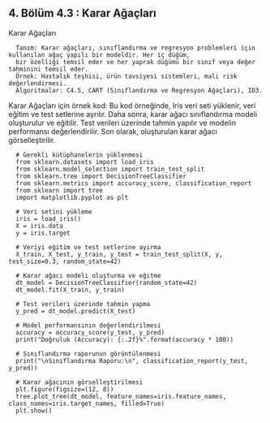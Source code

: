 ## 4. Bölüm 4.3 : Karar Ağaçları

Karar Ağaçları

      Tanım: Karar ağaçları, sınıflandırma ve regresyon problemleri için kullanılan ağaç yapılı bir modeldir. Her iç düğüm, 
      bir özelliği temsil eder ve her yaprak düğümü bir sınıf veya değer tahminini temsil eder.
      Örnek: Hastalık teşhisi, ürün tavsiyesi sistemleri, mali risk değerlendirmesi.
      Algoritmalar: C4.5, CART (Sınıflandırma ve Regresyon Ağaçları), ID3.


Karar Ağaçları için örnek kod: Bu kod örneğinde, Iris veri seti yüklenir, veri eğitim ve test setlerine ayrılır. Daha sonra, karar ağacı sınıflandırma modeli oluşturulur ve eğitilir. Test verileri üzerinde tahmin yapılır ve modelin performansı değerlendirilir. Son olarak, oluşturulan karar ağacı görselleştirilir.

      # Gerekli kütüphanelerin yüklenmesi
      from sklearn.datasets import load_iris
      from sklearn.model_selection import train_test_split
      from sklearn.tree import DecisionTreeClassifier
      from sklearn.metrics import accuracy_score, classification_report
      from sklearn import tree
      import matplotlib.pyplot as plt
      
      # Veri setini yükleme
      iris = load_iris()
      X = iris.data
      y = iris.target
      
      # Veriyi eğitim ve test setlerine ayırma
      X_train, X_test, y_train, y_test = train_test_split(X, y, test_size=0.3, random_state=42)
      
      # Karar ağacı modeli oluşturma ve eğitme
      dt_model = DecisionTreeClassifier(random_state=42)
      dt_model.fit(X_train, y_train)
      
      # Test verileri üzerinde tahmin yapma
      y_pred = dt_model.predict(X_test)
      
      # Model performansının değerlendirilmesi
      accuracy = accuracy_score(y_test, y_pred)
      print("Doğruluk (Accuracy): {:.2f}%".format(accuracy * 100))
      
      # Sınıflandırma raporunun görüntülenmesi
      print("\nSınıflandırma Raporu:\n", classification_report(y_test, y_pred))
      
      # Karar ağacının görselleştirilmesi
      plt.figure(figsize=(12, 8))
      tree.plot_tree(dt_model, feature_names=iris.feature_names, class_names=iris.target_names, filled=True)
      plt.show()
